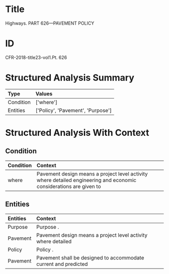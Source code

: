 # Title

 Highways. PART 626—PAVEMENT POLICY


# ID

 CFR-2018-title23-vol1.Pt. 626


# Structured Analysis Summary

| Type      | Values                            |
|:----------|:----------------------------------|
| Condition | ['where']                         |
| Entities  | ['Policy', 'Pavement', 'Purpose'] |


# Structured Analysis With Context

 


## Condition

| Condition   | Context                                                                                                             |
|:------------|:--------------------------------------------------------------------------------------------------------------------|
| where       | Pavement design means a project level activity  where detailed engineering and economic considerations are given to |


## Entities

| Entities   | Context                                                         |
|:-----------|:----------------------------------------------------------------|
| Purpose    | Purpose .                                                       |
| Pavement   | Pavement design means a project level activity where detailed   |
| Policy     | Policy .                                                        |
| Pavement   | Pavement shall be designed to accommodate current and predicted |



